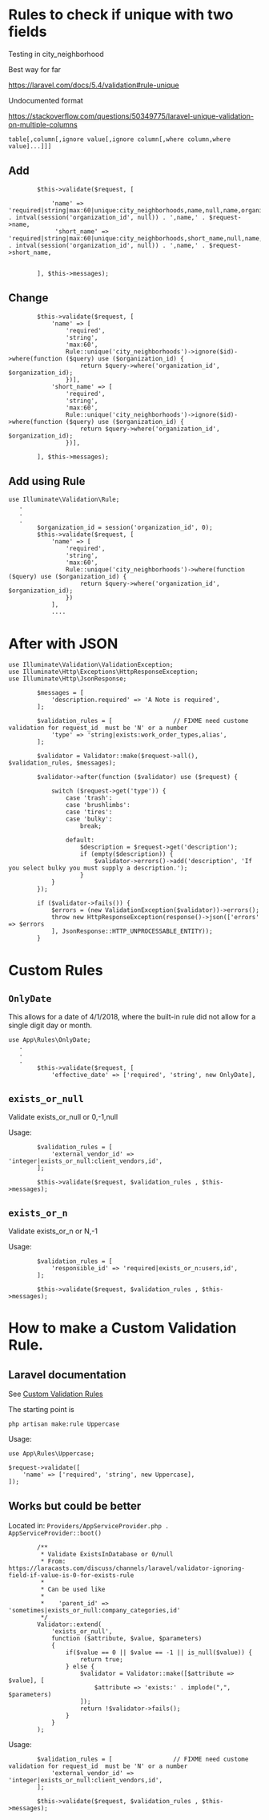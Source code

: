 # Rules to check if unique with two fields
Testing in city_neighborhood

Best way for far

https://laravel.com/docs/5.4/validation#rule-unique

Undocumented format

https://stackoverflow.com/questions/50349775/laravel-unique-validation-on-multiple-columns

````
table[,column[,ignore value[,ignore column[,where column,where value]...]]]
````

## Add
````
        $this->validate($request, [

            'name' => 'required|string|max:60|unique:city_neighborhoods,name,null,name,organization_id,' . intval(session('organization_id', null)) . ',name,' . $request->name,
             'short_name' => 'required|string|max:60|unique:city_neighborhoods,short_name,null,name,organization_id,' . intval(session('organization_id', null)) . ',name,' . $request->short_name,
           

        ], $this->messages);
````
##  Change
````
        $this->validate($request, [
            'name' => [
                'required',
                'string',
                'max:60',
                Rule::unique('city_neighborhoods')->ignore($id)->where(function ($query) use ($organization_id) {
                    return $query->where('organization_id', $organization_id);
                })],
            'short_name' => [
                'required',
                'string',
                'max:60',
                Rule::unique('city_neighborhoods')->ignore($id)->where(function ($query) use ($organization_id) {
                    return $query->where('organization_id', $organization_id);
                })],

        ], $this->messages);
````
## Add using Rule
````
use Illuminate\Validation\Rule;
   .
   .
   .
        $organization_id = session('organization_id', 0);
        $this->validate($request, [
            'name' => [
                'required',
                'string',
                'max:60',
                Rule::unique('city_neighborhoods')->where(function ($query) use ($organization_id) {
                    return $query->where('organization_id', $organization_id);
                })
            ],
            ....
````

# After with JSON

````
use Illuminate\Validation\ValidationException;
use Illuminate\Http\Exceptions\HttpResponseException;
use Illuminate\Http\JsonResponse;

        $messages = [
            'description.required' => 'A Note is required',
        ];

        $validation_rules = [                 // FIXME need custome validation for request_id  must be 'N' or a number
            'type' => 'string|exists:work_order_types,alias',
        ];

        $validator = Validator::make($request->all(), $validation_rules, $messages);

        $validator->after(function ($validator) use ($request) {

            switch ($request->get('type')) {
                case 'trash':
                case 'brushlimbs':
                case 'tires':
                case 'bulky':
                    break;

                default:
                    $description = $request->get('description');
                    if (empty($description)) {
                        $validator->errors()->add('description', 'If you select bulky you must supply a description.');
                    }
            }
        });

        if ($validator->fails()) {
            $errors = (new ValidationException($validator))->errors();
            throw new HttpResponseException(response()->json(['errors' => $errors
            ], JsonResponse::HTTP_UNPROCESSABLE_ENTITY));
        }

````



# Custom Rules
## `OnlyDate`
This allows for a date of 4/1/2018, where the built-in rule did not allow for a single digit day or month.

````
use App\Rules\OnlyDate;
   .
   .
   .
        $this->validate($request, [
            'effective_date' => ['required', 'string', new OnlyDate],
````

## `exists_or_null`

Validate exists_or_null or 0,-1,null


Usage:

````
        $validation_rules = [
            'external_vendor_id' => 'integer|exists_or_null:client_vendors,id',
        ];

        $this->validate($request, $validation_rules , $this->messages);
````

## `exists_or_n`

Validate exists_or_n or N,-1


Usage:

````
        $validation_rules = [
            'responsible_id' => 'required|exists_or_n:users,id',
        ];

        $this->validate($request, $validation_rules , $this->messages);
````

# How to make a Custom Validation Rule.

## Laravel documentation

See [Custom Validation Rules](https://laravel.com/docs/5.6/validation#custom-validation-rules)

The starting point is

````
php artisan make:rule Uppercase
````

Usage:

````
use App\Rules\Uppercase;

$request->validate([
    'name' => ['required', 'string', new Uppercase],
]);
````

## Works but could be better

Located in: `Providers/AppServiceProvider.php . AppServiceProvider::boot()`

````
        /**
         * Validate ExistsInDatabase or 0/null
         * From: https://laracasts.com/discuss/channels/laravel/validator-ignoring-field-if-value-is-0-for-exists-rule
         *
         * Can be used like
         *
         *    'parent_id' => 'sometimes|exists_or_null:company_categories,id'
         */
        Validator::extend(
            'exists_or_null',
            function ($attribute, $value, $parameters)
            {
                if($value == 0 || $value == -1 || is_null($value)) {
                    return true;
                } else {
                    $validator = Validator::make([$attribute => $value], [
                        $attribute => 'exists:' . implode(",", $parameters)
                    ]);
                    return !$validator->fails();
                }
            }
        );
````

Usage:

````
        $validation_rules = [                 // FIXME need custome validation for request_id  must be 'N' or a number
            'external_vendor_id' => 'integer|exists_or_null:client_vendors,id',
        ];

        $this->validate($request, $validation_rules , $this->messages);
````
